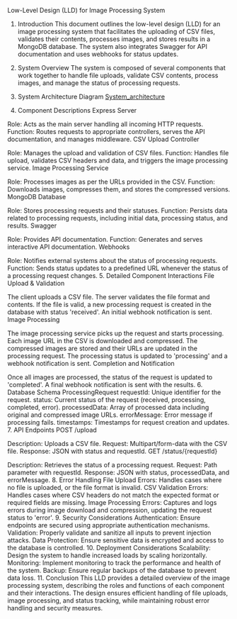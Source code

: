 Low-Level Design (LLD) for Image Processing System
1. Introduction
This document outlines the low-level design (LLD) for an image processing system that facilitates the uploading of CSV files, validates their contents, processes images, and stores results in a MongoDB database. The system also integrates Swagger for API documentation and uses webhooks for status updates.

2. System Overview
The system is composed of several components that work together to handle file uploads, validate CSV contents, process images, and manage the status of processing requests.

3. System Architecture Diagram
[System_architecture](https://drive.google.com/file/d/1w7C-FIPf1-3wsw8lfomlqqIXZcQ49Bxx/view?usp=sharing)

4. Component Descriptions
Express Server

Role: Acts as the main server handling all incoming HTTP requests.
Function: Routes requests to appropriate controllers, serves the API documentation, and manages middleware.
CSV Upload Controller

Role: Manages the upload and validation of CSV files.
Function: Handles file upload, validates CSV headers and data, and triggers the image processing service.
Image Processing Service

Role: Processes images as per the URLs provided in the CSV.
Function: Downloads images, compresses them, and stores the compressed versions.
MongoDB Database

Role: Stores processing requests and their statuses.
Function: Persists data related to processing requests, including initial data, processing status, and results.
Swagger

Role: Provides API documentation.
Function: Generates and serves interactive API documentation.
Webhooks

Role: Notifies external systems about the status of processing requests.
Function: Sends status updates to a predefined URL whenever the status of a processing request changes.
5. Detailed Component Interactions
File Upload & Validation

The client uploads a CSV file.
The server validates the file format and contents.
If the file is valid, a new processing request is created in the database with status 'received'.
An initial webhook notification is sent.
Image Processing

The image processing service picks up the request and starts processing.
Each image URL in the CSV is downloaded and compressed.
The compressed images are stored and their URLs are updated in the processing request.
The processing status is updated to 'processing' and a webhook notification is sent.
Completion and Notification

Once all images are processed, the status of the request is updated to 'completed'.
A final webhook notification is sent with the results.
6. Database Schema
ProcessingRequest
requestId: Unique identifier for the request.
status: Current status of the request (received, processing, completed, error).
processedData: Array of processed data including original and compressed image URLs.
errorMessage: Error message if processing fails.
timestamps: Timestamps for request creation and updates.
7. API Endpoints
POST /upload

Description: Uploads a CSV file.
Request: Multipart/form-data with the CSV file.
Response: JSON with status and requestId.
GET /status/{requestId}

Description: Retrieves the status of a processing request.
Request: Path parameter with requestId.
Response: JSON with status, processedData, and errorMessage.
8. Error Handling
File Upload Errors: Handles cases where no file is uploaded, or the file format is invalid.
CSV Validation Errors: Handles cases where CSV headers do not match the expected format or required fields are missing.
Image Processing Errors: Captures and logs errors during image download and compression, updating the request status to 'error'.
9. Security Considerations
Authentication: Ensure endpoints are secured using appropriate authentication mechanisms.
Validation: Properly validate and sanitize all inputs to prevent injection attacks.
Data Protection: Ensure sensitive data is encrypted and access to the database is controlled.
10. Deployment Considerations
Scalability: Design the system to handle increased loads by scaling horizontally.
Monitoring: Implement monitoring to track the performance and health of the system.
Backup: Ensure regular backups of the database to prevent data loss.
11. Conclusion
This LLD provides a detailed overview of the image processing system, describing the roles and functions of each component and their interactions. The design ensures efficient handling of file uploads, image processing, and status tracking, while maintaining robust error handling and security measures.